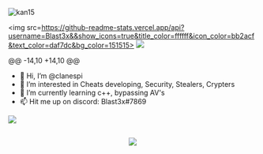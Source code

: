 
![kan15](https://user-images.githubusercontent.com/95089355/173207216-961fd3fd-3738-4c3a-a626-8bae694d0aac.gif)

 <img src=https://github-readme-stats.vercel.app/api?username=Blast3x&&show_icons=true&title_color=ffffff&icon_color=bb2acf&text_color=daf7dc&bg_color=151515>
 <img src="https://github-readme-stats.vercel.app/api?username=Blast3x&&show_icons=true&title_color=ffffff&icon_color=bb2acf&text_color=daf7dc&bg_color=151515">
  </p>


@@ -14,10 +14,10 @@



- 👋 Hi, I’m @clanespi
- 👀 I’m interested in Cheats developing, Security, Stealers, Crypters
- 🌱 I’m currently learning c++, bypassing AV's
- 📫 Hit me up on discord: Blast3x#7869
<img src="https://cdn.discordapp.com/emojis/961005750841409586.gif?size=44&quality=lossless">
<h2 align="center">
  <img src="https://discord.c99.nl/widget/theme-1/740312549848776766.png">
  

<!---
Blast3x/Blast3x is a ✨ special ✨ repository because its `README.md` (this file) appears on your GitHub profile.
